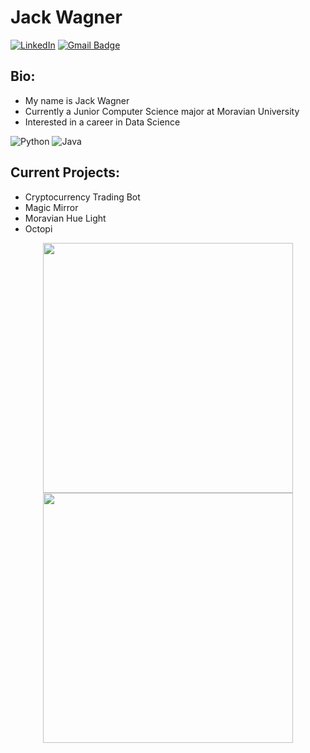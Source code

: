 

# Jack Wagner

<a href="https://www.linkedin.com/in/jack-wagner-181b03162/" target="_blank"><img src="https://img.shields.io/badge/LinkedIn-%230077B5.svg?&style=flat-square&logo=linkedin&logoColor=white" alt="LinkedIn"></a> 
[![Gmail Badge](https://img.shields.io/badge/-wagnerj05-c14438?style=flat&logo=Gmail&logoColor=white&link=mailto:wagnerj05@moravian.edu)](mailto:wagnerj05@moravian.edu)


<!-- [![GitHub contributors](https://img.shields.io/github/contributors/jack11wagner/creative-profile-readme)](https://github.com/jack11wagner/creative-profile-readme/graphs/contributors) [![GitHub issues](https://img.shields.io/github/issues/jack11wagner/creative-profile-readme)](https://github.com/jack11wagner/creative-profile-readme/issues) [![PRs Welcome](https://img.shields.io/badge/PRs-welcome-brightgreen.svg?style=flat-square)](https://github.com/jack11wagner/creative-profile-readme/pulls) [![HitCount](https://views.whatilearened.today/views/github/jack11wagner/creative-profile-readme.svg)](https://github.com/coderjojo/creative-profile-readme) -->

## Bio:
* My name is Jack Wagner
* Currently a Junior Computer Science major at Moravian University
* Interested in a career in Data Science 

![Python](https://img.shields.io/badge/Python-14354C?style=for-the-badge&logo=python&logoColor=white) ![Java](https://img.shields.io/badge/Java-ED8B00?style=for-the-badge&logo=java&logoColor=white)

## Current Projects:
* Cryptocurrency Trading Bot
* Magic Mirror
* Moravian Hue Light
* Octopi


<!-- <i>Follow me around the web:</i><br>

<a href="https://www.linkedin.com/in/jack-wagner-181b03162/" target="_blank"><img src="https://img.shields.io/badge/LinkedIn-%230077B5.svg?&style=flat-square&logo=linkedin&logoColor=white" alt="LinkedIn"></a>
<a href="https://www.instagram.com/absphreak" target="_blank"><img src="https://img.shields.io/badge/Instagram-%23E4405F.svg?&style=flat-square&logo=instagram&logoColor=white" alt="Instagram"></a>
<a href="https://twitter.com/ABSphreak" target="_blank"><img src="https://img.shields.io/badge/Twitter-%231DA1F2.svg?&style=flat-square&logo=twitter&logoColor=white" alt="Twitter"></a> -->


<!-- </div>

<div align="center">

[![jack11wagner github stats](https://github-readme-stats.vercel.app/api?username=jack11wagner&theme=dark&show_icons=true)](https://github.com/jack11wagner)

 -->
 
 <p align = "center">
  <img src =https://github-readme-stats.vercel.app/api?username=jack11wagner&theme=dark&show_icons=true  width = 400>
  <img src = "https://github-readme-streak-stats.herokuapp.com?user=jack11wagner&theme=dark&hide_border=false" width = 400>
</p>
